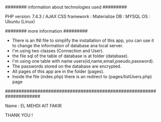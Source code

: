 ######## information about technologies used #########

PHP version: 7.4.3 / AJAX
CSS framework : Materialize
DB : MYSQL
OS : Ubuntu (Linux)

######## more information #########

- There is an INI file to simplify the installation of this app, you
can use it to change the information of database ana local server.
- I'm using two classes (Connection and User).
- the file sql of the table of database is at folder (database).
- I'm using one table with name users(id,name,email,pseudo,password).
- The passwords stored on the database are encrypted.
- All pages of this app are in the folder (pages).
- Inside the file (index.php) there is an redirect to (pages/listUsers.php) page

#####################################################################


Name : EL MEHDI AIT FAKIR

THANK YOU !



